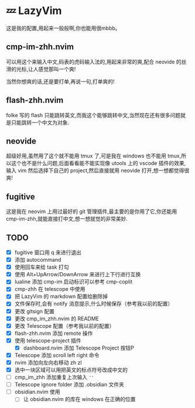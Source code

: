 # 💤 LazyVim

这是我的配置,用起来一般般啊,你也能用很mbbb。

## cmp-im-zhh.nvim

可以用这个来输入中文,码表的虎码输入法的,用起来非常的爽,配合 neovide 的丝滑的光标,让人感觉那叫一个爽!

当然你想爽的话,还是要打单,再说一句,打单爽的!

## flash-zhh.nvim

folke 写的 flash 只能跳转英文,而我这个能够跳转中文,当然现在还有很多问题就是只能跳转一个中文为对象.

## neovide

超级好用,虽然用了这个就不能用 tmux 了,可是我在 windows 也不能用 tmux,所以这个也不是什么问题,后面看看能不能实现像 utools 上的 vscode 插件的效果,输入 vim 然后选择下自己的 project,然后直接就用 neovide 打开,想一想都觉得很爽!

## fugitive

这是我在 neovim 上用过最好的 git 管理插件,最主要的是你用了它,你还能用 cmp-im-zhh,就能直接打中文,想一想就觉的非常美妙.

## TODO

- [x] fugitive 窗口用 q 来进行退出
- [x] 添加 autocommand
- [x] 使用回车来给 task 打勾
- [x] 使用 Alt+UpArrow/DownArrow 来进行上下行进行互换
- [x] lualine 添加 cmp-im 启动标识可以参考 cmp-coplit
- [x] cmp-zhh 在 telescope 中使用
- [x] 把 LazyVim 的 markdown 配置给删除掉
- [x] 文件保存时,会有 notify 消息提示,什么时候保存（参考我以前的配置）
- [x] 更改 gitsign 配置
- [x] 更改 cmp_im_zhh.nvim 的 README
- [x] 更改 Telescope 配置（参考我以前的配置）
- [x] flash-zhh.nvim 添加 remote 操作
- [x] 使用 telescope-project 插件
  - [x] dashboard.nvim 添加 Telescope Project 按钮P
- [x] Telescope 添加 scroll left right 命令
- [x] nvim 添加向左向右移动 zh zl
- [x] 选中一块区域可以用把英文的标点符号改成中文的
- [ ] cmp_im_zhh 添加重复上次输入 `''`
- [ ] Telescope ignore folder 添加 .obsidian 文件夹
- [ ] obsidian.nvim 使用
  - [ ] 让 obsidian.nvim 的库在 windows 在正确的位置
